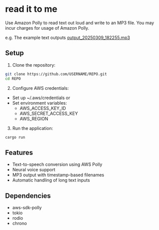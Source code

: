 # read it to me

Use Amazon Polly to read text out loud and write to an MP3 file.
You may incur charges for usage of Amazon Polly.

e.g. The example text outputs [output_20250309_182255.mp3](output_20250309_182255.mp3)

## Setup

1. Clone the repository:
```bash
git clone https://github.com/USERNAME/REPO.git
cd REPO
```

2. Configure AWS credentials:
- Set up ~/.aws/credentials or
- Set environment variables:
  - AWS_ACCESS_KEY_ID
  - AWS_SECRET_ACCESS_KEY
  - AWS_REGION

3. Run the application:
```bash
cargo run
```

## Features

- Text-to-speech conversion using AWS Polly
- Neural voice support
- MP3 output with timestamp-based filenames
- Automatic handling of long text inputs

## Dependencies

- aws-sdk-polly
- tokio
- rodio
- chrono
